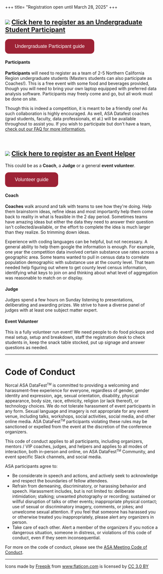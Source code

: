 +++ 
title= "Registration open until March 28, 2025" 
+++

<style>
.button {
  background-color: #9D2235; 
  border: none;
  color: white;
  padding: 15px 32px;
  text-align: center;
  text-decoration: none;
  display: inline-block;
  font-size: 16px;
  border-radius: 12px;
}
</style>

## <img src="../img/team.png"> [Click here to register as an Undergraduate Student Participant](https://forms.gle/WQLUZY2DMHZcs62Z8)

<a href="/info_guide_sac"><button class="button">Undergraduate Participant guide</button></a>

#### Participants

**Participants** will need to register as a team of 2-5 Northern California Region undergraduate students (Masters students can also participate as Coaches!). This is a free event with some food and beverages provided, though you will need to bring your own laptop equipped with preferred data analysis software. Participants may freely come and go, but all work must be done on site.

Though this is indeed a competition, it is meant to be a friendly one! As such collaboration is highly encouraged. As well, ASA Datafest coaches (grad students, faculty, data professionals, et al.) will be available throughout to assist you. If you wish to participate but don't have a team, [check out our FAQ for more information.](/faq)



<br>

## <img src="../img/consultation.png"> [Click here to register as an Event Helper](https://forms.gle/9mHyqLHFK67rEMYj6)

This could be as a **Coach**, a **Judge** or a general **event volunteer**.

<a href="/coach_judge_info"><button class="button">Volunteer guide</button></a>

#### Coach

**Coaches** walk around and talk with teams to see how they're doing. Help them brainstorm ideas, refine ideas and most importantly help them come back to reality in what is feasible in the 2 day period. Sometimes teams have amazing ideas but either the data they need to answer their question isn't collected/available, or the effort to complete the idea is much larger than they realize. So trimming down ideas.

Experience with coding languages can be helpful, but not necessary. A general ability to help them google the information is enough. For example, one year the competition data involved certain substance use rates across a geographic area. Some teams wanted to pull in census data to correlate population demographic with substance use at the county level. That team needed help figuring out where to get county level census information, identifying what keys to join on and thinking about what level of aggregation was reasonable to match on or display.

#### Judge

Judges spend a few hours on Sunday listening to presentations, deliberating and awarding prizes. We strive to have a diverse panel of judges with at least one subject matter expert.

#### Event Volunteer

This is a fully volunteer run event! We need people to do food pickups and meal setup, setup and breakdown, staff the registration desk to check students in, keep the snack table stocked, put up signage and answer questions as needed.

------------------------------------------------------------------------

# Code of Conduct

Norcal ASA DataFest<small><sup>TM</sup></small> is committed to providing a welcoming and harassment-free experience for everyone, regardless of gender, gender identity and expression, age, sexual orientation, disability, physical appearance, body size, race, ethnicity, religion (or lack thereof), or technology choices. We do not tolerate harassment of event participants in any form. Sexual language and imagery is not appropriate for any event venue, including talks, workshops, social activities, social media, and other online media. ASA DataFest<small><sup>TM</sup></small> participants violating these rules may be sanctioned or expelled from the event at the discretion of the conference organizers.

This code of conduct applies to all participants, including organizers, mentors / VIP coaches, judges, and helpers and applies to all modes of interaction, both in-person and online, on ASA DataFest<small><sup>TM</sup></small> Community, and event specific Slack channels, and social media.

ASA participants agree to:

-   Be considerate in speech and actions, and actively seek to acknowledge and respect the boundaries of fellow attendees.
-   Refrain from demeaning, discriminatory, or harassing behavior and speech. Harassment includes, but is not limited to: deliberate intimidation; stalking; unwanted photography or recording; sustained or willful disruption of talks or other events; inappropriate physical contact; use of sexual or discriminatory imagery, comments, or jokes; and unwelcome sexual attention. If you feel that someone has harassed you or otherwise treated you inappropriately, please alert any organizers in person.
-   Take care of each other. Alert a member of the organizers if you notice a dangerous situation, someone in distress, or violations of this code of conduct, even if they seem inconsequential.

For more on the code of conduct, please see the [ASA Meeting Code of Conduct](https://www.amstat.org/ASA/Meetings/Meeting-Conduct-Policy.aspx).

------------------------------------------------------------------------

<div>Icons made by <a href="https://www.freepik.com/" title="Freepik">Freepik</a> from <a href="https://www.flaticon.com/"              title="Flaticon">www.flaticon.com</a> is licensed by <a href="http://creativecommons.org/licenses/by/3.0/"              title="Creative Commons BY 3.0" target="_blank">CC 3.0 BY</a></div>

